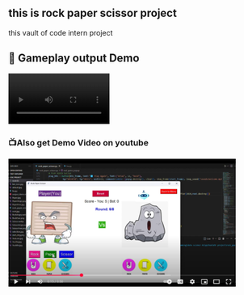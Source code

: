 ##  this is rock paper scissor **project**
this vault of code intern project



## 🎥 Gameplay output Demo

<video src="https://github.com/user-attachments/assets/507cff3d-6824-4045-8305-90dda6b5dc1d" controls width="200" height="100">
  Your browser does not support the video tag.
</video>

<h3>📺Also get Demo Video on youtube</h3>

<a href="https://youtu.be/h7aLM6nbdR4?si=ez2dnoBF5Usn3m4L" target="_blank">
  <img src="images/thumb.png" alt="Watch the video" width="450"/>
</a>
